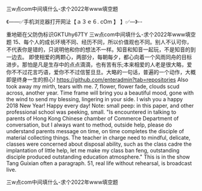 三w点com中间填什么-求个2022年www填空题

《——✅手机浏览器打开网沚【ａ３ｅ６. cOm 】 】✅—》--

重地砸在父防伪标识GKTUhy67TY
三w点com中间填什么-求个2022年www填空题	15、每个人的成长环境不同、经历不同，所以价值观也不同。别人不认可你，不代表你是错的，只说明他和你的想法不一样。知音和知音一起玩，不是知音的到一边去。
即使相爱的两颗心，两部分，每朝每夕，都心向着一个风雨同舟的目标进步。那怕是凡是生存中的点点滴滴，也有苦有乐;本来相爱的人老是很大略，爱你不不过花言巧语，爱你不不过信誓旦旦。大略的一句话，普遍的一个动作，大概即是终身一生的担心!
https://github.com/enteradmin?tab=repositories
Also took away my mirth, tears with me.
7, flower, flower fade, clouds scud across, another year.
Time frame will bring you a beautiful mood, gone with the wind to send my blessing, lingering in your side.
I wish you a happy 2018 New Year!
Happy every day!
Note: small peep: in this paper, and other professional school was peeking, small.
"Is encountered in talking to parents of Hong Kong Chinese chamber of Commerce Department of conversation, but I always want to method, outside help, please do understand parents message on time, on time completes the disciple of material collecting things.
The teacher in charge need to mindful, delicate, classes were concerned about disposal ability, such as the class cadre the implantation of little help, let me make my class ban feng, outstanding disciple produced outstanding education atmosphere."
This is in the show Tang Guixian often a paragraph.
51, real life without rehearsal, is broadcast live.




三w点com中间填什么-求个2022年www填空题
